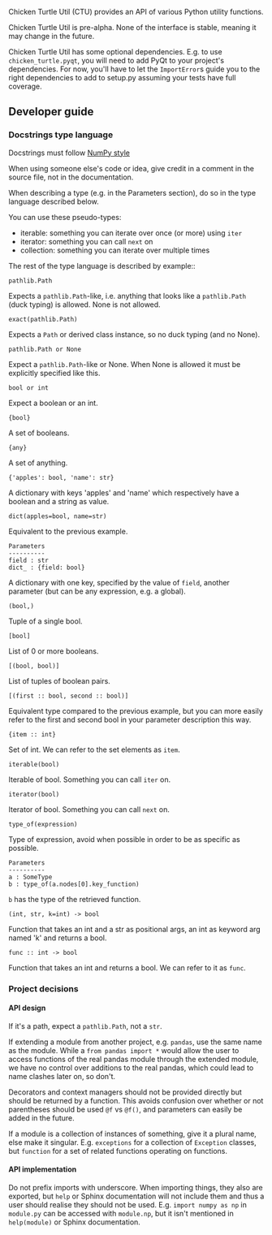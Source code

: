 Chicken Turtle Util (CTU) provides an API of various Python utility functions.

Chicken Turtle Util is pre-alpha. None of the interface is stable, meaning it may
change in the future.

Chicken Turtle Util has some optional dependencies. E.g. to use
`chicken_turtle.pyqt`, you will need to add PyQt to your project's
dependencies. For now, you'll have to let the `ImportError`s guide you to the
right dependencies to add to setup.py assuming your tests have full coverage.

## Developer guide

### Docstrings type language

Docstrings must follow [NumPy style](https://github.com/numpy/numpy/blob/master/doc/HOWTO_DOCUMENT.rst.txt#sections)

When using someone else's code or idea, give credit in a comment in the
source file, not in the documentation.

When describing a type (e.g. in the Parameters section), do so in the type
language described below.

You can use these pseudo-types:

- iterable: something you can iterate over once (or more) using `iter`
- iterator: something you can call `next` on
- collection: something you can iterate over multiple times

The rest of the type language is described by example::

    pathlib.Path

Expects a `pathlib.Path`-like, i.e. anything that looks like a `pathlib.Path`
(duck typing) is allowed. None is not allowed.

    exact(pathlib.Path)

Expects a `Path` or derived class instance, so no duck typing (and no None).

    pathlib.Path or None

Expect a `pathlib.Path`-like or None. When None is allowed it must be
explicitly specified like this.

    bool or int

Expect a boolean or an int.

    {bool}

A set of booleans.

    {any}

A set of anything.

    {'apples': bool, 'name': str}

A dictionary with keys 'apples' and 'name' which respectively have a boolean
and a string as value.

    dict(apples=bool, name=str)

Equivalent to the previous example.

    Parameters
    ----------
    field : str
    dict_ : {field: bool}

A dictionary with one key, specified by the value of `field`, another parameter (but can be any expression, e.g. a global).

    (bool,)

Tuple of a single bool.

    [bool]

List of 0 or more booleans.

    [(bool, bool)]

List of tuples of boolean pairs.

    [(first :: bool, second :: bool)]

Equivalent type compared to the previous example, but you can more easily refer
to the first and second bool in your parameter description this way.

    {item :: int}

Set of int. We can refer to the set elements as `item`.

    iterable(bool)

Iterable of bool. Something you can call `iter` on.

    iterator(bool)

Iterator of bool. Something you can call `next` on.

    type_of(expression)

Type of expression, avoid when possible in order to be as specific as possible.

    Parameters
    ----------
    a : SomeType
    b : type_of(a.nodes[0].key_function)

`b` has the type of the retrieved function.

    (int, str, k=int) -> bool

Function that takes an int and a str as positional args, an int as keyword arg
named 'k' and returns a bool.

    func :: int -> bool

Function that takes an int and returns a bool. We can refer to it as `func`.

### Project decisions

#### API design

If it's a path, expect a `pathlib.Path`, not a `str`.

If extending a module from another project, e.g. `pandas`, use the same name
as the module. While a `from pandas import *` would allow the user to access
functions of the real pandas module through the extended module, we have no
control over additions to the real pandas, which could lead to name clashes
later on, so don't.

Decorators and context managers should not be provided directly but should be
returned by a function. This avoids confusion over whether or not parentheses
should be used `@f` vs `@f()`, and parameters can easily be added in the
future.

If a module is a collection of instances of something, give it a plural name,
else make it singular. E.g. `exceptions` for a collection of `Exception`
classes, but `function` for a set of related functions operating on functions.

#### API implementation

Do not prefix imports with underscore. When importing things, they also are
exported, but `help` or Sphinx documentation will not include them and thus a
user should realise they should not be used. E.g.  `import numpy as np` in
`module.py` can be accessed with `module.np`, but it isn't mentioned in
`help(module)` or Sphinx documentation.
